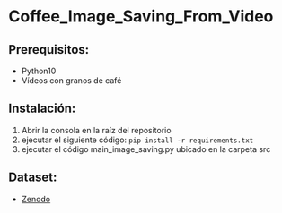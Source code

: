 # Coffee_Image_Saving_From_Video

## Prerequisitos:
* Python10
* Vídeos con granos de café

## Instalación:

1. Abrir la consola en la raíz del repositorio
2. ejecutar el siguiente código:
`pip install -r requirements.txt`
3. ejecutar el código main_image_saving.py ubicado en la carpeta src

## Dataset:
* [Zenodo](https://zenodo.org/records/11114229)
